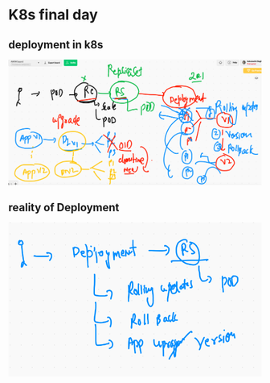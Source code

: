# K8s final day 

## deployment in k8s 

<img src="dep.png">

## reality of Deployment 

<img src="real.png">

